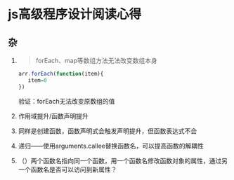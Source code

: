 # js高级程序设计阅读心得

## 杂

1. > forEach、map等数组方法无法改变数组本身

   ````javascript
   arr.forEach(function(item){
      item=0
   })
   ````

   验证：forEach无法改变原数组的值

2. 作用域提升/函数声明提升
3. 同样是创建函数，函数声明式会触发声明提升，但函数表达式不会
4. 递归——使用arguments.callee替换函数名，可以提高函数的解耦性
5. （）两个函数名指向同一个函数，用一个函数名修改函数对象的属性，通过另一个函数名是否可以访问到新属性？